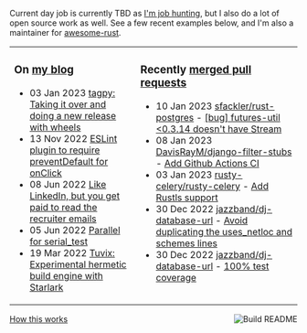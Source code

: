 Current day job is currently TBD as [I'm job hunting](https://tevps.net/cv/), but I also do a lot of open source work as well. See a few recent examples below, and I'm also a maintainer for [awesome-rust](https://github.com/rust-unofficial/awesome-rust).

<table><tr><td valign="top">

### On [my blog](https://tevps.net/blog)
<!-- blog starts -->
* 03 Jan 2023 [tagpy: Taking it over and doing a new release with wheels](https://tevps.net/blog/2023/01/03/tagpy)
* 13 Nov 2022 [ESLint plugin to require preventDefault for onClick](https://tevps.net/blog/2022/11/13/require-preventdefault-for-onclick)
* 08 Jun 2022 [Like LinkedIn, but you get paid to read the recruiter emails](https://tevps.net/blog/2022/06/08/linkedin-with-payment)
* 05 Jun 2022 [Parallel for serial_test](https://tevps.net/blog/2022/06/05/parallel-serial-test)
* 19 Mar 2022 [Tuvix: Experimental hermetic build engine with Starlark](https://tevps.net/blog/2022/03/19/tuvix)
<!-- blog ends -->

</td><td valign="top">

### Recently [merged pull requests](https://github.com/search?o=desc&q=is%3Apr+author%3Apalfrey+-user%3Apalfrey+is%3Amerged+is%3Apublic&s=created&type=Issues)

<!-- prs starts -->
* 10 Jan 2023 [sfackler/rust-postgres](https://github.com/sfackler/rust-postgres) - [[bug] futures-util <0.3.14 doesn't have Stream](https://github.com/sfackler/rust-postgres/pull/982)
* 08 Jan 2023 [DavisRayM/django-filter-stubs](https://github.com/DavisRayM/django-filter-stubs) - [Add Github Actions CI](https://github.com/DavisRayM/django-filter-stubs/pull/14)
* 03 Jan 2023 [rusty-celery/rusty-celery](https://github.com/rusty-celery/rusty-celery) - [Add Rustls support](https://github.com/rusty-celery/rusty-celery/pull/292)
* 30 Dec 2022 [jazzband/dj-database-url](https://github.com/jazzband/dj-database-url) - [Avoid duplicating the uses_netloc and schemes lines](https://github.com/jazzband/dj-database-url/pull/201)
* 30 Dec 2022 [jazzband/dj-database-url](https://github.com/jazzband/dj-database-url) - [100% test coverage](https://github.com/jazzband/dj-database-url/pull/202)
<!-- prs ends -->

</td></tr></table>

<a href="https://github.com/palfrey/palfrey/actions"><img src="https://github.com/palfrey/palfrey/workflows/Build%20README/badge.svg?branch=main" align="right" alt="Build README"></a> <a href="https://tevps.net/blog/2020/7/11/customising-github-profile-pages/">How this works</a>
